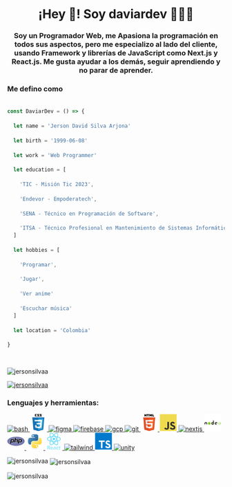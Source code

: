 <p align="center" width="300">
   <h1 align="center">¡Hey 👋! Soy daviardev 👨🏻‍💻</h1>
</p>

<h3 align="center">Soy un Programador Web, me Apasiona la programación en todos sus aspectos, pero me especializo al lado del cliente, usando Framework y librerías de JavaScript como Next.js y React.js. Me gusta ayudar a los demás, seguir aprendiendo y no parar de aprender.
</h3>

### Me defino como

```js

const DaviarDev = () => {

  let name = 'Jerson David Silva Arjona'

  let birth = '1999-06-08'

  let work = 'Web Programmer'

  let education = [

    'TIC - Misión Tic 2023',

    'Endevor - Empoderatech',

    'SENA - Técnico en Programación de Software',

    'ITSA - Técnico Profesional en Mantenimiento de Sistemas Informáticos'
  ]

  let hobbies = [

    'Programar',

    'Jugar',

    'Ver anime'

    'Escuchar música'
  ]

  let location = 'Colombia'

}

```
<br>

<p align="left"> <img src="https://komarev.com/ghpvc/?username=jersonsilvaa&label=Profile%20views&color=0e75b6&style=flat" alt="jersonsilvaa" /> </p>

<p align="left"> <a href="https://github.com/ryo-ma/github-profile-trophy"><img src="https://github-profile-trophy.vercel.app/?username=jersonsilvaa" alt="jersonsilvaa" /></a> </p>

<h3 align="left">Lenguajes y herramientas:</h3>
<p align="left"> <a href="https://www.gnu.org/software/bash/" target="_blank" rel="noreferrer"> <img src="https://www.vectorlogo.zone/logos/gnu_bash/gnu_bash-icon.svg" alt="bash" width="40" height="40"/> </a> <a href="https://www.w3schools.com/css/" target="_blank" rel="noreferrer"> <img src="https://raw.githubusercontent.com/devicons/devicon/master/icons/css3/css3-original-wordmark.svg" alt="css3" width="40" height="40"/> </a> <a href="https://www.figma.com/" target="_blank" rel="noreferrer"> <img src="https://www.vectorlogo.zone/logos/figma/figma-icon.svg" alt="figma" width="40" height="40"/> </a> <a href="https://firebase.google.com/" target="_blank" rel="noreferrer"> <img src="https://www.vectorlogo.zone/logos/firebase/firebase-icon.svg" alt="firebase" width="40" height="40"/> </a> <a href="https://cloud.google.com" target="_blank" rel="noreferrer"> <img src="https://www.vectorlogo.zone/logos/google_cloud/google_cloud-icon.svg" alt="gcp" width="40" height="40"/> </a> <a href="https://git-scm.com/" target="_blank" rel="noreferrer"> <img src="https://www.vectorlogo.zone/logos/git-scm/git-scm-icon.svg" alt="git" width="40" height="40"/> </a> <a href="https://www.w3.org/html/" target="_blank" rel="noreferrer"> <img src="https://raw.githubusercontent.com/devicons/devicon/master/icons/html5/html5-original-wordmark.svg" alt="html5" width="40" height="40"/> </a> <a href="https://developer.mozilla.org/en-US/docs/Web/JavaScript" target="_blank" rel="noreferrer"> <img src="https://raw.githubusercontent.com/devicons/devicon/master/icons/javascript/javascript-original.svg" alt="javascript" width="40" height="40"/> </a> <a href="https://nextjs.org/" target="_blank" rel="noreferrer"> <img src="https://cdn.worldvectorlogo.com/logos/nextjs-2.svg" alt="nextjs" width="40" height="40"/> </a> <a href="https://nodejs.org" target="_blank" rel="noreferrer"> <img src="https://raw.githubusercontent.com/devicons/devicon/master/icons/nodejs/nodejs-original-wordmark.svg" alt="nodejs" width="40" height="40"/> </a> <a href="https://www.php.net" target="_blank" rel="noreferrer"> <img src="https://raw.githubusercontent.com/devicons/devicon/master/icons/php/php-original.svg" alt="php" width="40" height="40"/> </a> <a href="https://www.python.org" target="_blank" rel="noreferrer"> <img src="https://raw.githubusercontent.com/devicons/devicon/master/icons/python/python-original.svg" alt="python" width="40" height="40"/> </a> <a href="https://reactjs.org/" target="_blank" rel="noreferrer"> <img src="https://raw.githubusercontent.com/devicons/devicon/master/icons/react/react-original-wordmark.svg" alt="react" width="40" height="40"/> </a> <a href="https://tailwindcss.com/" target="_blank" rel="noreferrer"> <img src="https://www.vectorlogo.zone/logos/tailwindcss/tailwindcss-icon.svg" alt="tailwind" width="40" height="40"/> </a> <a href="https://www.typescriptlang.org/" target="_blank" rel="noreferrer"> <img src="https://raw.githubusercontent.com/devicons/devicon/master/icons/typescript/typescript-original.svg" alt="typescript" width="40" height="40"/> </a> <a href="https://unity.com/" target="_blank" rel="noreferrer"> <img src="https://www.vectorlogo.zone/logos/unity3d/unity3d-icon.svg" alt="unity" width="40" height="40"/> </a> </p>

<p><img align="left" src="https://github-readme-stats.vercel.app/api/top-langs?username=jersonsilvaa&show_icons=true&locale=en&layout=compact" alt="jersonsilvaa" /></p>

<p>&nbsp;<img align="center" src="https://github-readme-stats.vercel.app/api?username=jersonsilvaa&show_icons=true&locale=en" alt="jersonsilvaa" /></p>

<p><img align="center" src="https://github-readme-streak-stats.herokuapp.com/?user=jersonsilvaa&" alt="jersonsilvaa" /></p>
